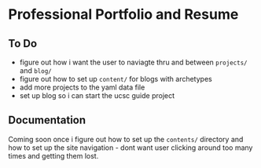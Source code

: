 # Professional Portfolio and Resume

## To Do
- figure out how i want the user to naviagte thru and between ``projects/`` and ``blog/``
- figure out how to set up ``content/`` for blogs with archetypes
- add more projects to the yaml data file
- set up blog so i can start the ucsc guide project

## Documentation
Coming soon once i figure out how to set up the ``contents/`` directory and how to set up the site navigation - dont want user clicking around too many times and getting them lost.
